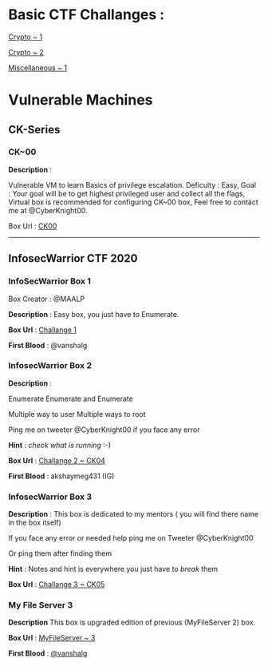 # Basic CTF Challanges : 

[Crypto ~ 1](https://github.com/CyberKnight00/CTF/blob/master/blaCTF(Crypto%201).txt)

[Crypto ~ 2](https://github.com/CyberKnight00/CTF/blob/master/blaCTF(Crypto%202).txt)

[Miscellaneous ~ 1](https://github.com/CyberKnight00/CTF/blob/master/blablablakship)
# Vulnerable Machines

## CK-Series

### CK~00

**Description** : 

Vulnerable VM to learn Basics of privilege escalation. Deficulty : Easy, Goal : Your goal will be to get highest privileged user and collect all the flags, Virtual box is recommended for configuring CK~00 box, Feel free to contact me at @CyberKnight00.

Box Url : [CK00](https://drive.google.com/file/d/17JrC7YenBFnaMOrnq5VvSagjb3yalQhx/view?usp=drivesdk)

---

## InfosecWarrior CTF 2020

### InfoSecWarrior Box 1
Box Creator : @MAALP

**Description** : Easy box, you just have to Enumerate.

**Box Url** : [Challange 1](https://drive.google.com/file/d/1xJ5PEBznTNaN4724x6wSRbBclAcdqynV/view?usp=drivesdk)

**First Blood** : @vanshalg

### InfosecWarrior Box 2

**Description** : 

Enumerate Enumerate and Enumerate

Multiple way to user
Multiple ways to root

Ping me on tweeter @CyberKnight00 if you face any error

**Hint** : _check what is running_ :-)

**Box Url** : [Challange 2 ~ CK04](https://drive.google.com/file/d/1FQp3cHd-C4Aeyb-CXc6JGRmbGSdgxbwh/view?usp=drivesdk)

**First Blood** : akshaymeg431 (IG)

### InfosecWarrior Box 3

**Description** :
This box is dedicated to my mentors ( you will find there name in the box itself)

If you face any error or needed help ping me on Tweeter @CyberKnight00

Or ping them after finding them

**Hint** : Notes and hint is everywhere you just have to _break_ them 

**Box Url** : [Challange 3 ~ CK05](https://drive.google.com/uc?id=1IitJ8web9L-Wf_EF7QYbTHMr4-zlLZLE&export=download)

### My File Server 3

**Description**
This box is upgraded edition of previous (MyFileServer 2) box.

**Box Url** : [MyFileServer ~ 3](https://drive.google.com/file/d/1D0uMa-pOpNjsDSDvIXn6aufhyTimxYZT/view?usp=drivesdk)

**First Blood** : [@vanshalg](https://twitter.com/vanshalg)